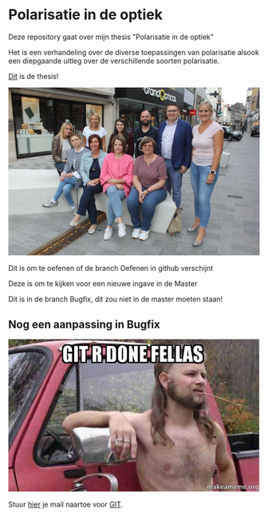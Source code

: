 # Polarisatie in de optiek #

Deze repository gaat over mijn thesis "Polarisatie in de optiek"

Het is een verhandeling over de diverse toepassingen van polarisatie alsook een diepgaande uitleg over de verschillende soorten polarisatie.

[Dit](Assets/ToepassingenVanPolarisatieInOptiek.pdf) is de thesis!

![Butters](Pics/763.jpg)

Dit is om te oefenen of de branch Oefenen in github verschijnt

Deze is om te kijken voor een nieuwe ingave in de Master

Dit is in de branch Bugfix, dit zou niet in de master moeten staan!

## Nog een aanpassing in Bugfix

![Gitjen](Pics/Gitjen.jpg)

Stuur [hier](mailto:michael.redant2@telenet.be) je mail naartoe voor [GIT](http://www.github.com).